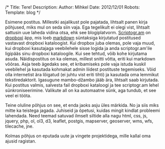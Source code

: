 /*
Title: Tere!
Description: 
Author: Mihkel
Date: 2012/12/01
Robots: 
Template: blog
*/

Esimene postitus. Millestki asjalikust pole pajatada, lihtsalt panen kirja põhjused, miks mul on seda siin vaja. Ega tegelikult ei olegi vist, lihtsalt sattusin uue laheda vidina otsa, ehk see blogiplatvorm. [Scriptogr.am](http://scriptogr.am/ "Scriptogr.am") on [dropboxi](http://www.dropbox.com/home "dropbox.com") äpp, mis loeb [markdown](http://daringfireball.net/projects/markdown/ "Markdown") süntaksiga kirjutatud postitused vastavast dropboxi kataloogist. Kui dropbox juba olemas, pole vaja muud, kui dropboxi kasutajaga veebilehele sisse logida ja anda scriptogr.am'ile ligipääs sinu dropboxi kataloogile.
Kui see tehtud, võib kohe kirjutama asuda. Näidispostitus on ka olemas, millest snitti võtta, eriti kui markdown võõras. Asja teeb ägedaks see, et kribamiseks pole vaja istuda kuskil veebilehel ja kasutada kohmakat admin liidest postituste tegemiseks. Võid olla internetist ära lõigatud (ei juhtu vist eriti tihti) ja kasutada oma lemmikut tekstiredaktorit. Igasugune mambo-džambo jääb ära, lihtsalt saab kirjutada. Kui postitus valmis, salvesta fail dropboxi kataloogi ja tee scriptogr.am lehel sünkroniseerimine. Valikute all on ka automaatne sünk, aga tundub, et see veel ei tööta.

Teine oluline põhjus on see, et enda jaoks asju üles märkida. No ja siis miks mitte ka teistega jagada. Juhiseid ja õpetusi, kuidas mingit kindlat probleemi lahendada. Need teemad satuvad ilmselt siltide alla nagu html, css, js, jquery, php, ol, ol3, d3, leaflet, postgis, mapserver, geoserver, wms, wfs, tilecache, jne.

Kolmas põhjus on eputada uute ja vingete projektidega, mille kallal oma ajusid ragistan.
